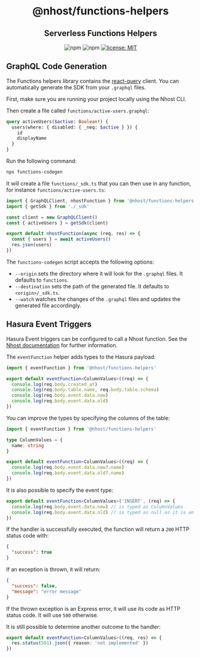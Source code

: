 <h1 align="center">@nhost/functions-helpers</h1>
<h2 align="center">Serverless Functions Helpers</h2>

<p align="center">
  <img alt="npm" src="https://img.shields.io/npm/v/@nhost/functions-helpers">
  <img alt="npm" src="https://img.shields.io/npm/dm/@nhost/functions-helpers">
  <a href="LICENSE">
    <img src="https://img.shields.io/badge/license-MIT-yellow.svg" alt="license: MIT" />
  </a>
</p>

## GraphQL Code Generation

The Functions helpers library contains the [react-query](https://github.com/prisma-labs/graphql-request) client. You can automatically generate the SDK from your `.graphql` files.

First, make sure you are running your project locally using the Nhost CLI.

Then create a file called `functions/active-users.graphql`:

```graphql
query activeUsers($active: Boolean!) {
  users(where: { disabled: { _neq: $active } }) {
    id
    displayName
  }
}
```

Run the following command:

```sh
npx functions-codegen
```

It will create a file `functions/_sdk.ts` that you can then use in any function, for instance `functions/active-users.ts`:

```ts
import { GraphQLClient, nhostFunction } from '@nhost/functions-helpers'
import { getSdk } from './_sdk'

const client = new GraphQLClient()
const { activeUsers } = getSdk(client)

export default nhostFunction(async (req, res) => {
  const { users } = await activeUsers()
  res.json(users)
})
```

The `functions-codegen` script accepts the following options:

- `--origin` sets the directory where it will look for the `.graphql` files. It defaults to `functions`.
- `--destination` sets the path of the generated file. It defaults to `<origin>/_sdk.ts`.
- `--watch` watches the changes of the `.graphql` files and updates the generated file accordingly.

## Hasura Event Triggers

Hasura Event triggers can be configured to call a Nhost function. See the [Nhost documentation](https://docs.nhost.io/database/event-triggers) for further information.

The `eventFunction` helper adds types to the Hasura payload:

```ts
import { eventFunction } from '@nhost/functions-helpers'

export default eventFunction<ColumnValues>((req) => {
  console.log(req.body.created_at)
  console.log(req.body.table.name, req.body.table.schema)
  console.log(req.body.event.data.new)
  console.log(req.body.event.data.old)
})
```

You can improve the types by specifying the columns of the table:

```ts
import { eventFunction } from '@nhost/functions-helpers'

type ColumnValues = {
  name: string
}

export default eventFunction<ColumnValues>((req) => {
  console.log(req.body.event.data.new?.name)
  console.log(req.body.event.data.old?.name)
})
```

It is also possible to specify the event type:

```ts
export default eventFunction<ColumnValues>('INSERT', (req) => {
  console.log(req.body.event.data.new) // is typed as ColumnValues
  console.log(req.body.event.data.old) // is typed as null as it is an INSERT
})
```

If the handler is successfully executed, the function will return a `200` HTTP status code with:

```json
{
  "success": true
}
```

If an exception is thrown, it will return:

```json
{
  "success": false,
  "message": "error message"
}
```

If the thrown exception is an Express error, it will use its code as HTTP status code. It will use `500` otherwise.

It is still possible to determine another outcome to the handler:

```ts
export default eventFunction<ColumnValues>((req, res) => {
  res.status(501).json({ reason: 'not implemented' })
})
```
